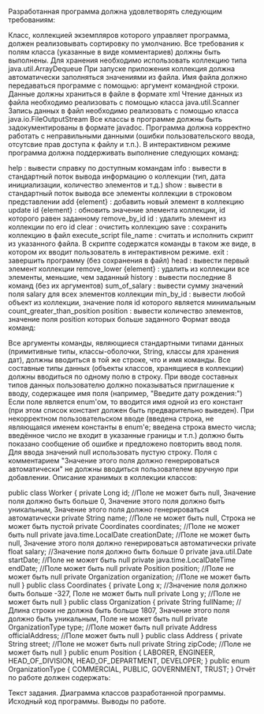 Разработанная программа должна удовлетворять следующим требованиям:

Класс, коллекцией экземпляров которого управляет программа, должен реализовывать сортировку по умолчанию.
Все требования к полям класса (указанные в виде комментариев) должны быть выполнены.
Для хранения необходимо использовать коллекцию типа java.util.ArrayDequeue
При запуске приложения коллекция должна автоматически заполняться значениями из файла.
Имя файла должно передаваться программе с помощью: аргумент командной строки.
Данные должны храниться в файле в формате xml
Чтение данных из файла необходимо реализовать с помощью класса java.util.Scanner
Запись данных в файл необходимо реализовать с помощью класса java.io.FileOutputStream
Все классы в программе должны быть задокументированы в формате javadoc.
Программа должна корректно работать с неправильными данными (ошибки пользовательского ввода, отсутсвие прав доступа к файлу и т.п.).
В интерактивном режиме программа должна поддерживать выполнение следующих команд:

help : вывести справку по доступным командам
info : вывести в стандартный поток вывода информацию о коллекции (тип, дата инициализации, количество элементов и т.д.)
show : вывести в стандартный поток вывода все элементы коллекции в строковом представлении
add {element} : добавить новый элемент в коллекцию
update id {element} : обновить значение элемента коллекции, id которого равен заданному
remove_by_id id : удалить элемент из коллекции по его id
clear : очистить коллекцию
save : сохранить коллекцию в файл
execute_script file_name : считать и исполнить скрипт из указанного файла. В скрипте содержатся команды в таком же виде, в котором их вводит пользователь в интерактивном режиме.
exit : завершить программу (без сохранения в файл)
head : вывести первый элемент коллекции
remove_lower {element} : удалить из коллекции все элементы, меньшие, чем заданный
history : вывести последние 8 команд (без их аргументов)
sum_of_salary : вывести сумму значений поля salary для всех элементов коллекции
min_by_id : вывести любой объект из коллекции, значение поля id которого является минимальным
count_greater_than_position position : вывести количество элементов, значение поля position которых больше заданного
Формат ввода команд:

Все аргументы команды, являющиеся стандартными типами данных (примитивные типы, классы-оболочки, String, классы для хранения дат), должны вводиться в той же строке, что и имя команды.
Все составные типы данных (объекты классов, хранящиеся в коллекции) должны вводиться по одному полю в строку.
При вводе составных типов данных пользователю должно показываться приглашение к вводу, содержащее имя поля (например, "Введите дату рождения:")
Если поле является enum'ом, то вводится имя одной из его констант (при этом список констант должен быть предварительно выведен).
При некорректном пользовательском вводе (введена строка, не являющаяся именем константы в enum'е; введена строка вместо числа; введённое число не входит в указанные границы и т.п.) должно быть показано сообщение об ошибке и предложено повторить ввод поля.
Для ввода значений null использовать пустую строку.
Поля с комментарием "Значение этого поля должно генерироваться автоматически" не должны вводиться пользователем вручную при добавлении.
Описание хранимых в коллекции классов:

public class Worker {
    private Long id; //Поле не может быть null, Значение поля должно быть больше 0, Значение этого поля должно быть уникальным, Значение этого поля должно генерироваться автоматически
    private String name; //Поле не может быть null, Строка не может быть пустой
    private Coordinates coordinates; //Поле не может быть null
    private java.time.LocalDate creationDate; //Поле не может быть null, Значение этого поля должно генерироваться автоматически
    private float salary; //Значение поля должно быть больше 0
    private java.util.Date startDate; //Поле не может быть null
    private java.time.LocalDateTime endDate; //Поле может быть null
    private Position position; //Поле не может быть null
    private Organization organization; //Поле не может быть null
}
public class Coordinates {
    private Long x; //Значение поля должно быть больше -327, Поле не может быть null
    private Long y; //Поле не может быть null
}
public class Organization {
    private String fullName; //Длина строки не должна быть больше 1807, Значение этого поля должно быть уникальным, Поле не может быть null
    private OrganizationType type; //Поле может быть null
    private Address officialAddress; //Поле может быть null
}
public class Address {
    private String street; //Поле не может быть null
    private String zipCode; //Поле не может быть null
}
public enum Position {
    LABORER,
    ENGINEER,
    HEAD_OF_DIVISION,
    HEAD_OF_DEPARTMENT,
    DEVELOPER;
}
public enum OrganizationType {
    COMMERCIAL,
    PUBLIC,
    GOVERNMENT,
    TRUST;
}
Отчёт по работе должен содержать:

Текст задания.
Диаграмма классов разработанной программы.
Исходный код программы.
Выводы по работе.
